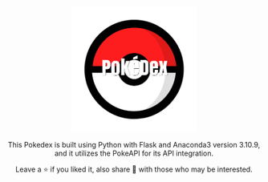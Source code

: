 <div align="center">
  <img src="static/images/pokeball.png" alt="Alt Text" width="250px" height="250px">
</div>

<div align="center">

This Pokedex is built using Python with Flask and Anaconda3 version 3.10.9, and it utilizes the PokeAPI for its API integration.

Leave a ⭐ if you liked it, also share 🔗 with those who may be interested.

</div>
